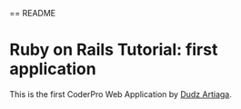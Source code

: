 == README

# Ruby on Rails Tutorial: first application

This is the first CoderPro Web Application
by [Dudz Artiaga](http://dudzartiaga.com/).